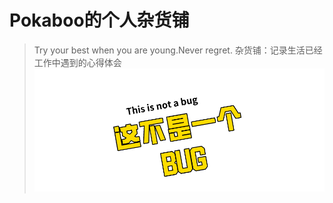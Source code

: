 # Pokaboo的个人杂货铺

> Try your best when you are young.Never regret. 
> 杂货铺：记录生活已经工作中遇到的心得体会
![](./docs/icon/bug.png)